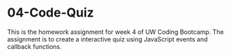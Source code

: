 # 04-Code-Quiz
This is the homework assignment for week 4 of UW Coding Bootcamp. The assignment is to create a interactive quiz using JavaScript events and callback functions. 
